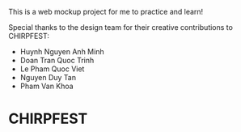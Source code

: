 This is a web mockup project for me to practice and learn!

Special thanks to the design team for their creative contributions to CHIRPFEST:
- Huynh Nguyen Anh Minh
- Doan Tran Quoc Trinh
- Le Pham Quoc Viet
- Nguyen Duy Tan
- Pham Van Khoa
# CHIRPFEST
